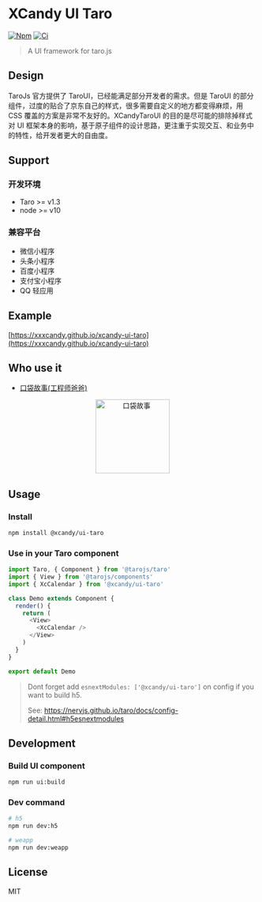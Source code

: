 # XCandy UI Taro

[![Npm](https://img.shields.io/npm/v/@xcandy/ui-taro.svg?style=flat-square)](https://www.npmjs.com/package/@xcandy/ui-taro)
[![Ci](https://travis-ci.org/xxxcandy/xcandy-ui-taro.svg?branch=master)](https://travis-ci.org/xxxcandy/xcandy-ui-taro)

> A UI framework for taro.js

## Design

TaroJs 官方提供了 TaroUI，已经能满足部分开发者的需求。但是 TaroUI 的部分组件，过度的贴合了京东自己的样式，很多需要自定义的地方都变得麻烦，用 CSS 覆盖的方案是非常不友好的。XCandyTaroUI 的目的是尽可能的排除掉样式对 UI 框架本身的影响，基于原子组件的设计思路，更注重于实现交互、和业务中的特性，给开发者更大的自由度。

## Support

### 开发环境

- Taro >= v1.3
- node >= v10

### 兼容平台

- 微信小程序
- 头条小程序
- 百度小程序
- 支付宝小程序
- QQ 轻应用

## Example

[https://xxxcandy.github.io/xcandy-ui-taro](https://xxxcandy.github.io/xcandy-ui-taro)

## Who use it

- [口袋故事(工程师爸爸)](https://koudaistory.com)

<p align="center">
  <a href="https://koudaistory.com"><img src="https://koudaistory.cn/img/idaddySeo/seo/logo.png" alt="口袋故事" width="150"></a>
</p>

## Usage

### Install

```bash
npm install @xcandy/ui-taro
```

### Use in your Taro component

```javascript
import Taro, { Component } from '@tarojs/taro'
import { View } from '@tarojs/components'
import { XcCalendar } from '@xcandy/ui-taro'

class Demo extends Component {
  render() {
    return (
      <View>
        <XcCalendar />
      </View>
    )
  }
}

export default Demo
```

> Dont forget add `esnextModules: ['@xcandy/ui-taro']` on config if you want to build h5.
>
> See: https://nervjs.github.io/taro/docs/config-detail.html#h5esnextmodules

## Development

### Build UI component

```bash
npm run ui:build
```

### Dev command

```bash
# h5
npm run dev:h5

# weapp
npm run dev:weapp
```

## License

MIT
